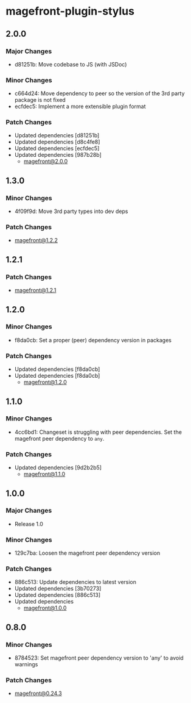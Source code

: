 # magefront-plugin-stylus

## 2.0.0

### Major Changes

- d81251b: Move codebase to JS (with JSDoc)

### Minor Changes

- c664d24: Move dependency to peer so the version of the 3rd party package is not fixed
- ecfdec5: Implement a more extensible plugin format

### Patch Changes

- Updated dependencies [d81251b]
- Updated dependencies [d8c4fe8]
- Updated dependencies [ecfdec5]
- Updated dependencies [987b28b]
  - magefront@2.0.0

## 1.3.0

### Minor Changes

- 4f09f9d: Move 3rd party types into dev deps

### Patch Changes

- magefront@1.2.2

## 1.2.1

### Patch Changes

- magefront@1.2.1

## 1.2.0

### Minor Changes

- f8da0cb: Set a proper (peer) dependency version in packages

### Patch Changes

- Updated dependencies [f8da0cb]
- Updated dependencies [f8da0cb]
  - magefront@1.2.0

## 1.1.0

### Minor Changes

- 4cc6bd1: Changeset is struggling with peer dependencies.
  Set the magefront peer dependency to `any`.

### Patch Changes

- Updated dependencies [9d2b2b5]
  - magefront@1.1.0

## 1.0.0

### Major Changes

- Release 1.0

### Minor Changes

- 129c7ba: Loosen the magefront peer dependency version

### Patch Changes

- 886c513: Update dependencies to latest version
- Updated dependencies [3b70273]
- Updated dependencies [886c513]
- Updated dependencies
  - magefront@1.0.0

## 0.8.0

### Minor Changes

- 8784523: Set magefront peer dependency version to 'any' to avoid warnings

### Patch Changes

- magefront@0.24.3
